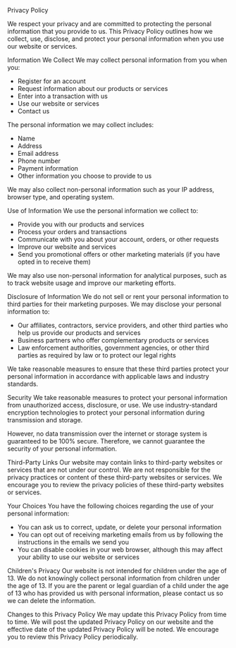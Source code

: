 Privacy Policy

We respect your privacy and are committed to protecting the personal information that you provide to us. This Privacy Policy outlines how we collect, use, disclose, and protect your personal information when you use our website or services.

Information We Collect
We may collect personal information from you when you:

- Register for an account
- Request information about our products or services
- Enter into a transaction with us
- Use our website or services
- Contact us

The personal information we may collect includes:

- Name
- Address
- Email address
- Phone number
- Payment information
- Other information you choose to provide to us

We may also collect non-personal information such as your IP address, browser type, and operating system.

Use of Information
We use the personal information we collect to:

- Provide you with our products and services
- Process your orders and transactions
- Communicate with you about your account, orders, or other requests
- Improve our website and services
- Send you promotional offers or other marketing materials (if you have opted in to receive them)

We may also use non-personal information for analytical purposes, such as to track website usage and improve our marketing efforts.

Disclosure of Information
We do not sell or rent your personal information to third parties for their marketing purposes. We may disclose your personal information to:

- Our affiliates, contractors, service providers, and other third parties who help us provide our products and services
- Business partners who offer complementary products or services
- Law enforcement authorities, government agencies, or other third parties as required by law or to protect our legal rights

We take reasonable measures to ensure that these third parties protect your personal information in accordance with applicable laws and industry standards.

Security
We take reasonable measures to protect your personal information from unauthorized access, disclosure, or use. We use industry-standard encryption technologies to protect your personal information during transmission and storage.

However, no data transmission over the internet or storage system is guaranteed to be 100% secure. Therefore, we cannot guarantee the security of your personal information.

Third-Party Links
Our website may contain links to third-party websites or services that are not under our control. We are not responsible for the privacy practices or content of these third-party websites or services. We encourage you to review the privacy policies of these third-party websites or services.

Your Choices
You have the following choices regarding the use of your personal information:

- You can ask us to correct, update, or delete your personal information
- You can opt out of receiving marketing emails from us by following the instructions in the emails we send you
- You can disable cookies in your web browser, although this may affect your ability to use our website or services

Children's Privacy
Our website is not intended for children under the age of 13. We do not knowingly collect personal information from children under the age of 13. If you are the parent or legal guardian of a child under the age of 13 who has provided us with personal information, please contact us so we can delete the information.

Changes to this Privacy Policy
We may update this Privacy Policy from time to time. We will post the updated Privacy Policy on our website and the effective date of the updated Privacy Policy will be noted. We encourage you to review this Privacy Policy periodically.